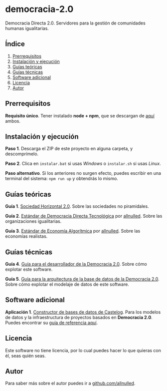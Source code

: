 # democracia-2.0

Democracia Directa 2.0. Servidores para la gestión de comunidades humanas igualitarias.

## Índice

1. [Prerrequisitos](#prerrequisitos)
2. [Instalación y ejecución](#instalación-y-ejecución)
3. [Guías teóricas](#guías-teóricas)
4. [Guías técnicas](#guías-técnicas)
5. [Software adicional](#software-adicional)
6. [Licencia](#licencia)
7. [Autor](#autor)


## Prerrequisitos

**Requisito único**. Tener instalado **node + npm**, que se descargan de [aquí](https://nodejs.org/en/download) ambos.

## Instalación y ejecución

**Paso 1**. Descarga el ZIP de este proyecto en alguna carpeta, y descomprímelo.

**Paso 2**. Clica en `instalar.bat` si usas *Windows* o `instalar.sh` si usas *Linux*.

**Paso alternativo**. Si los anteriores no surgen efecto, puedes escribir en una terminal del sistema: `npm run up` y obtendrás lo mismo.

## Guías teóricas

**Guía 1**. [Sociedad Horizontal 2.0](https://github.com/allnulled/democracia-2.0/blob/main/info/Sociedad-Horizontal-2.0.md). Sobre las sociedades no piramidales.

**Guía 2**. [Estándar de Democracia Directa Tecnológica](https://github.com/allnulled/democracia-2.0/blob/main/info/Estándar-de-Democracia-Directa-Tecnológica.md) por [allnulled](https://github.com/allnulled). Sobre las organizaciones igualitarias.

**Guía 3**. [Estándar de Economía Algorítmica](https://github.com/allnulled/democracia-2.0/blob/main/info/Estándar-de-Economía-Algorítmica.md) por [allnulled](https://github.com/allnulled). Sobre las economías realistas.


## Guías técnicas

**Guía 4**. [Guía para el desarrollador de la Democracia 2.0](https://github.com/allnulled/democracia-2.0/blob/main/info/Gu%C3%ADa-para-el-desarrollador-de-la-Democracia-2.0.md). Sobre cómo explotar este software.

**Guía 5**. [Guía para la arquitectura de la base de datos de la Democracia 2.0](https://github.com/allnulled/democracia-2.0/blob/main/info/Gu%C3%ADa-para-la-arquitectura-de-la-base-de-datos-de-la-Democracia-2.0.md). Sobre cómo explotar el modelaje de datos de este software.

## Software adicional

**Aplicación 1**. [Constructor de bases de datos de Castelog](https://allnulled.github.io/constructor-de-bases-de-datos-de-castelog/). Para los modelos de datos y la infraestructura de proyectos basados en **Democracia 2.0**. Puedes encontrar su [guía de referencia aquí](https://github.com/allnulled/constructor-de-bases-de-datos-de-castelog/).

## Licencia

Este software no tiene licencia, por lo cual puedes hacer lo que quieras con él, seas quién seas.

## Autor

Para saber más sobre el autor puedes ir a [github.com/allnulled](https://github.com/allnulled).

